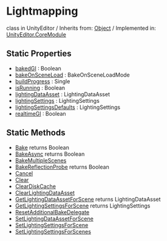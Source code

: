 # Lightmapping
class in UnityEditor
 / Inherits from: <a href="https://docs.unity3d.com/6000.1/Documentation/ScriptReference/Object.html">Object</a> / Implemented in: <a href="https://docs.unity3d.com/6000.1/Documentation/ScriptReference/UnityEditor.CoreModule.html">UnityEditor.CoreModule</a>

## Static Properties
- <a href="https://docs.unity3d.com/6000.1/Documentation/ScriptReference/Lightmapping-bakedGI.html">bakedGI</a> : Boolean
- <a href="https://docs.unity3d.com/6000.1/Documentation/ScriptReference/Lightmapping-bakeOnSceneLoad.html">bakeOnSceneLoad</a> : BakeOnSceneLoadMode
- <a href="https://docs.unity3d.com/6000.1/Documentation/ScriptReference/Lightmapping-buildProgress.html">buildProgress</a> : Single
- <a href="https://docs.unity3d.com/6000.1/Documentation/ScriptReference/Lightmapping-isRunning.html">isRunning</a> : Boolean
- <a href="https://docs.unity3d.com/6000.1/Documentation/ScriptReference/Lightmapping-lightingDataAsset.html">lightingDataAsset</a> : LightingDataAsset
- <a href="https://docs.unity3d.com/6000.1/Documentation/ScriptReference/Lightmapping-lightingSettings.html">lightingSettings</a> : LightingSettings
- <a href="https://docs.unity3d.com/6000.1/Documentation/ScriptReference/Lightmapping-lightingSettingsDefaults.html">lightingSettingsDefaults</a> : LightingSettings
- <a href="https://docs.unity3d.com/6000.1/Documentation/ScriptReference/Lightmapping-realtimeGI.html">realtimeGI</a> : Boolean

## Static Methods
- <a href="https://docs.unity3d.com/6000.1/Documentation/ScriptReference/Lightmapping.Bake.html">Bake</a> returns Boolean
- <a href="https://docs.unity3d.com/6000.1/Documentation/ScriptReference/Lightmapping.BakeAsync.html">BakeAsync</a> returns Boolean
- <a href="https://docs.unity3d.com/6000.1/Documentation/ScriptReference/Lightmapping.BakeMultipleScenes.html">BakeMultipleScenes</a>
- <a href="https://docs.unity3d.com/6000.1/Documentation/ScriptReference/Lightmapping.BakeReflectionProbe.html">BakeReflectionProbe</a> returns Boolean
- <a href="https://docs.unity3d.com/6000.1/Documentation/ScriptReference/Lightmapping.Cancel.html">Cancel</a>
- <a href="https://docs.unity3d.com/6000.1/Documentation/ScriptReference/Lightmapping.Clear.html">Clear</a>
- <a href="https://docs.unity3d.com/6000.1/Documentation/ScriptReference/Lightmapping.ClearDiskCache.html">ClearDiskCache</a>
- <a href="https://docs.unity3d.com/6000.1/Documentation/ScriptReference/Lightmapping.ClearLightingDataAsset.html">ClearLightingDataAsset</a>
- <a href="https://docs.unity3d.com/6000.1/Documentation/ScriptReference/Lightmapping.GetLightingDataAssetForScene.html">GetLightingDataAssetForScene</a> returns LightingDataAsset
- <a href="https://docs.unity3d.com/6000.1/Documentation/ScriptReference/Lightmapping.GetLightingSettingsForScene.html">GetLightingSettingsForScene</a> returns LightingSettings
- <a href="https://docs.unity3d.com/6000.1/Documentation/ScriptReference/Lightmapping.ResetAdditionalBakeDelegate.html">ResetAdditionalBakeDelegate</a>
- <a href="https://docs.unity3d.com/6000.1/Documentation/ScriptReference/Lightmapping.SetLightingDataAssetForScene.html">SetLightingDataAssetForScene</a>
- <a href="https://docs.unity3d.com/6000.1/Documentation/ScriptReference/Lightmapping.SetLightingSettingsForScene.html">SetLightingSettingsForScene</a>
- <a href="https://docs.unity3d.com/6000.1/Documentation/ScriptReference/Lightmapping.SetLightingSettingsForScenes.html">SetLightingSettingsForScenes</a>
